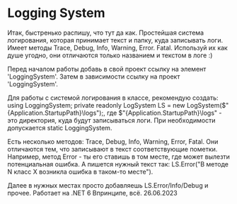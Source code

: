 # Logging System

Итак, быстренько распишу, что тут да как. Простейшая система логирования, которая принимает текст и папку, куда записывать логи. Имеет методы Trace, Debug, Info, Warning, Error. Fatal.
Используй их как душе угодно, они отличаются только названием и текстом в логе :)

Перед началом работы добавь в свой проект ссылку на элемент 'LoggingSystem'. Затем в зависимости ссылку на проект 'LoggingSystem'.

Для работы с системой логирования в классе, рекомендую создать:
using LoggingSystem;
private readonly LogSystem LS = new LogSystem($"{Application.StartupPath}\\logs");,
где $"{Application.StartupPath}\\logs" - это директория, куда будут записываться логи. При необходимости допускается static LoggingSystem.

Есть несколько методов: Trace, Debug, Info, Warning, Error, Fatal.
Они отличаются тем, что записывают в текст соответствующие пометки. Например, метод Error - ты его ставишь в том месте, где может вылезти потенциальная ошибка.
А пишется нужный текст так: LS.Error("В методе N  класс X возникла ошибка в таком-то месте").

Далее в нужных местах просто добавляешь LS.Error/Info/Debug и прочее. Работает на .NET 6 Впринципе, всё.		26.06.2023
